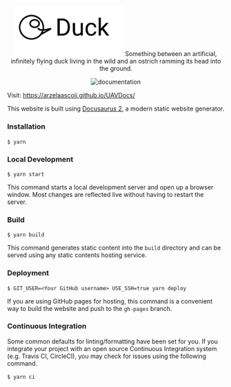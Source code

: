 

<p align="center" >
    <img src="static/img/repo_logo.png" width="50%">
    Something between an artificial, infinitely flying duck living in the wild and an ostrich ramming its head into the ground.
</p>
<p align="center">
  <a href="https://github.com/ArzelaAscoIi/UAVDocs/actions/workflows/deploy.yaml" style="text-decoration:none;"><img src="https://github.com/ArzelaAscoIi/UAVDocs/actions/workflows/deploy.yaml/badge.svg" alt="documentation"></a>
</p>



Visit: https://arzelaascoii.github.io/UAVDocs/


This website is built using [Docusaurus 2](https://v2.docusaurus.io/), a modern static website generator.

### Installation
```
$ yarn
```

### Local Development

```
$ yarn start
```

This command starts a local development server and open up a browser window. Most changes are reflected live without having to restart the server.

### Build

```
$ yarn build
```

This command generates static content into the `build` directory and can be served using any static contents hosting service.

### Deployment

```
$ GIT_USER=<Your GitHub username> USE_SSH=true yarn deploy
```

If you are using GitHub pages for hosting, this command is a convenient way to build the website and push to the `gh-pages` branch.

### Continuous Integration

Some common defaults for linting/formatting have been set for you. If you integrate your project with an open source Continuous Integration system (e.g. Travis CI, CircleCI), you may check for issues using the following command.

```
$ yarn ci
```

